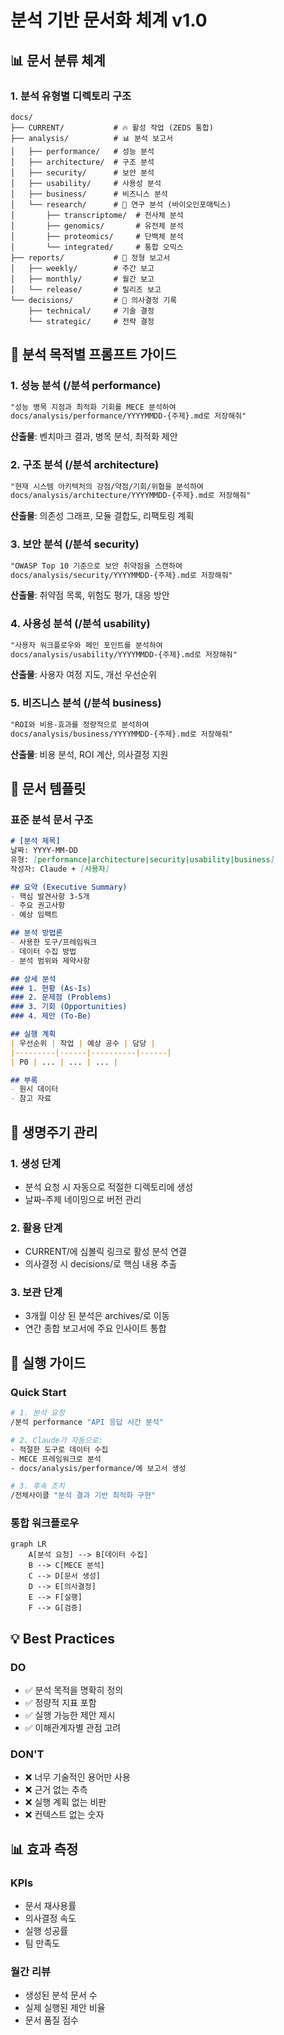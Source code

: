 <!--
@meta
id: document_20250905_1110_README-v1-complex
type: document
scope: operational
status: archived
created: 2025-09-05
updated: 2025-09-05
tags: README, README-v1-complex.md, complex, analysis
related: 
-->

# 분석 기반 문서화 체계 v1.0

## 📊 문서 분류 체계

### 1. 분석 유형별 디렉토리 구조
```
docs/
├── CURRENT/           # 🔥 활성 작업 (ZEDS 통합)
├── analysis/          # 📊 분석 보고서
│   ├── performance/   # 성능 분석
│   ├── architecture/  # 구조 분석
│   ├── security/      # 보안 분석
│   ├── usability/     # 사용성 분석
│   ├── business/      # 비즈니스 분석
│   └── research/      # 🧬 연구 분석 (바이오인포매틱스)
│       ├── transcriptome/  # 전사체 분석
│       ├── genomics/       # 유전체 분석
│       ├── proteomics/     # 단백체 분석
│       └── integrated/     # 통합 오믹스
├── reports/           # 📄 정형 보고서
│   ├── weekly/        # 주간 보고
│   ├── monthly/       # 월간 보고
│   └── release/       # 릴리즈 보고
└── decisions/         # 🎯 의사결정 기록
    ├── technical/     # 기술 결정
    └── strategic/     # 전략 결정
```

## 🎯 분석 목적별 프롬프트 가이드

### 1. 성능 분석 (/분석 performance)
```markdown
"성능 병목 지점과 최적화 기회를 MECE 분석하여 
docs/analysis/performance/YYYYMMDD-{주제}.md로 저장해줘"
```
**산출물**: 벤치마크 결과, 병목 분석, 최적화 제안

### 2. 구조 분석 (/분석 architecture)
```markdown
"현재 시스템 아키텍처의 강점/약점/기회/위협을 분석하여
docs/analysis/architecture/YYYYMMDD-{주제}.md로 저장해줘"
```
**산출물**: 의존성 그래프, 모듈 결합도, 리팩토링 계획

### 3. 보안 분석 (/분석 security)
```markdown
"OWASP Top 10 기준으로 보안 취약점을 스캔하여
docs/analysis/security/YYYYMMDD-{주제}.md로 저장해줘"
```
**산출물**: 취약점 목록, 위험도 평가, 대응 방안

### 4. 사용성 분석 (/분석 usability)
```markdown
"사용자 워크플로우와 페인 포인트를 분석하여
docs/analysis/usability/YYYYMMDD-{주제}.md로 저장해줘"
```
**산출물**: 사용자 여정 지도, 개선 우선순위

### 5. 비즈니스 분석 (/분석 business)
```markdown
"ROI와 비용-효과를 정량적으로 분석하여
docs/analysis/business/YYYYMMDD-{주제}.md로 저장해줘"
```
**산출물**: 비용 분석, ROI 계산, 의사결정 지원

## 📝 문서 템플릿

### 표준 분석 문서 구조
```markdown
# [분석 제목]
날짜: YYYY-MM-DD
유형: [performance|architecture|security|usability|business]
작성자: Claude + [사용자]

## 요약 (Executive Summary)
- 핵심 발견사항 3-5개
- 주요 권고사항
- 예상 임팩트

## 분석 방법론
- 사용한 도구/프레임워크
- 데이터 수집 방법
- 분석 범위와 제약사항

## 상세 분석
### 1. 현황 (As-Is)
### 2. 문제점 (Problems)
### 3. 기회 (Opportunities)
### 4. 제안 (To-Be)

## 실행 계획
| 우선순위 | 작업 | 예상 공수 | 담당 |
|---------|------|----------|------|
| P0 | ... | ... | ... |

## 부록
- 원시 데이터
- 참고 자료
```

## 🔄 생명주기 관리

### 1. 생성 단계
- 분석 요청 시 자동으로 적절한 디렉토리에 생성
- 날짜-주제 네이밍으로 버전 관리

### 2. 활용 단계
- CURRENT/에 심볼릭 링크로 활성 분석 연결
- 의사결정 시 decisions/로 핵심 내용 추출

### 3. 보관 단계
- 3개월 이상 된 분석은 archives/로 이동
- 연간 종합 보고서에 주요 인사이트 통합

## 🚀 실행 가이드

### Quick Start
```bash
# 1. 분석 요청
/분석 performance "API 응답 시간 분석"

# 2. Claude가 자동으로:
- 적절한 도구로 데이터 수집
- MECE 프레임워크로 분석
- docs/analysis/performance/에 보고서 생성

# 3. 후속 조치
/전체사이클 "분석 결과 기반 최적화 구현"
```

### 통합 워크플로우
```mermaid
graph LR
    A[분석 요청] --> B[데이터 수집]
    B --> C[MECE 분석]
    C --> D[문서 생성]
    D --> E[의사결정]
    E --> F[실행]
    F --> G[검증]
```

## 💡 Best Practices

### DO
- ✅ 분석 목적을 명확히 정의
- ✅ 정량적 지표 포함
- ✅ 실행 가능한 제안 제시
- ✅ 이해관계자별 관점 고려

### DON'T
- ❌ 너무 기술적인 용어만 사용
- ❌ 근거 없는 추측
- ❌ 실행 계획 없는 비판
- ❌ 컨텍스트 없는 숫자

## 📊 효과 측정

### KPIs
- 문서 재사용률
- 의사결정 속도
- 실행 성공률
- 팀 만족도

### 월간 리뷰
- 생성된 분석 문서 수
- 실제 실행된 제안 비율
- 문서 품질 점수